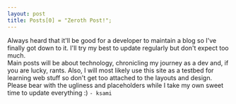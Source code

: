 ```yaml
---
layout: post
title: Posts[0] = "Zeroth Post!";
---
```


Always heard that it'll be good for a developer to maintain a blog so I've finally got down to it. I'll try my best to update regularly but don't expect too much.  
Main posts will be about technology, chronicling my journey as a dev and, if you are lucky, rants. Also, I will most likely use this site as a testbed for learning web stuff so don't get too attached to the layouts and design.  
Please bear with the ugliness and placeholders while I take my own sweet time to update everything :)  `- ksami`
